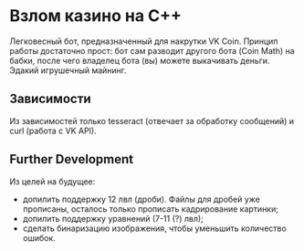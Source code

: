 # Взлом казино на С++

Легковесный бот, предназначенный для накрутки VK Coin.
Принцип работы достаточно прост: бот сам разводит другого бота (Coin Math) на бабки, после чего владелец бота (вы)
можете выкачивать деньги. Эдакий игрушечный майнинг.


## Зависимости
Из зависимостей только tesseract (отвечает за обработку сообщений) и curl (работа с VK API).

## Further Development
Из целей на будущее:
* допилить поддержку 12 лвл (дроби).
    Файлы для дробей уже прописаны, осталось только прописать кадрирование картинки;
* допилить поддержку уравнений (7-11 (?) лвл);
* сделать бинаризацию изображения, чтобы уменьшить количество ошибок.
